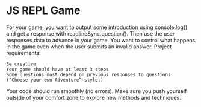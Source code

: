# JS REPL Game

For your game, you want to output some introduction using console.log() and get a response with readlineSync.question(). Then use the user responses data to advance in your game.
You want to control what happens in the game even when the user submits an invalid answer.
Project requirements:

    Be creative
    Your game should have at least 3 steps
    Some questions must depend on previous responses to questions. (“Choose your own Adventure” style.)

Your code should run smoothly (no errors).
Make sure you push yourself outside of your comfort zone to explore new methods and techniques.
